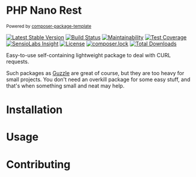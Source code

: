 PHP Nano Rest
=============

<sub>Powered by [composer-package-template](https://github.com/GinoPane/composer-package-template)</sub>

[![Latest Stable Version](https://poser.pugx.org/gino-pane/nano-rest/v/stable)](https://packagist.org/packages/gino-pane/composer-package-template)
[![Build Status](https://travis-ci.org/GinoPane/php-nano-rest.svg?branch=master)](https://travis-ci.org/GinoPane/php-nano-rest)
[![Maintainability](https://api.codeclimate.com/v1/badges/f87cf0eef8aad99c488c/maintainability)](https://codeclimate.com/github/GinoPane/php-nano-rest/maintainability)
[![Test Coverage](https://api.codeclimate.com/v1/badges/f87cf0eef8aad99c488c/test_coverage)](https://codeclimate.com/github/GinoPane/php-nano-rest/test_coverage)
[![SensioLabs Insight](https://img.shields.io/sensiolabs/i/a31125f1-ff97-41c9-b0f1-9e6b5eb58470.svg)](https://insight.sensiolabs.com/projects/a31125f1-ff97-41c9-b0f1-9e6b5eb58470)
[![License](https://poser.pugx.org/gino-pane/nano-rest/license)](https://packagist.org/packages/gino-pane/composer-package-template)
[![composer.lock](https://poser.pugx.org/gino-pane/nano-rest/composerlock)](https://packagist.org/packages/gino-pane/composer-package-template)
[![Total Downloads](https://poser.pugx.org/gino-pane/nano-rest/downloads)](https://packagist.org/packages/gino-pane/composer-package-template)

Easy-to-use self-containing lightweight package to deal with CURL requests.

Such packages as [Guzzle](https://github.com/guzzle/guzzle) are great of course, but they are too heavy for small projects. You don't need an overkill package for some easy stuff, and that's when something small and neat may help.

Installation
============

Usage
=====

Contributing
============
